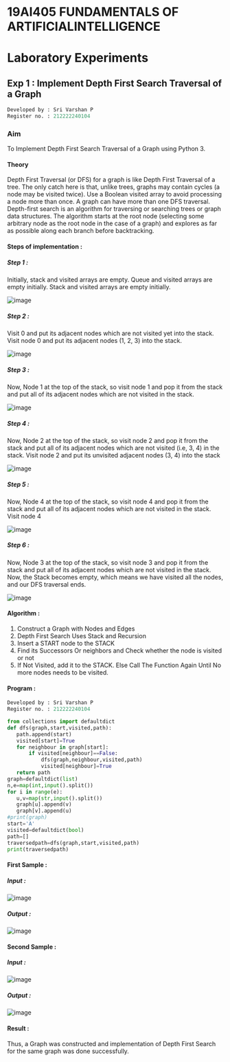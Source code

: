 # 19AI405 FUNDAMENTALS OF ARTIFICIALINTELLIGENCE 
# Laboratory Experiments

## Exp 1 : Implement Depth First Search Traversal of a Graph

```py
Developed by : Sri Varshan P
Register no. : 212222240104
```

### Aim

To Implement Depth First Search Traversal of a Graph using Python 3.

#### Theory

Depth First Traversal (or DFS) for a graph is like Depth First Traversal of a tree. The only catch here is that, unlike trees, graphs may contain cycles (a node may be visited twice). Use a Boolean visited array to avoid processing a node more than once. A graph can have more than one DFS traversal. Depth-first search is an algorithm for traversing or searching trees or graph data structures. The algorithm starts at the root node (selecting some arbitrary node as the root node in the case of a graph) and explores as far as possible along each branch before backtracking.

#### Steps of implementation :

##### Step 1 :

Initially, stack and visited arrays are empty.
Queue and visited arrays are empty initially. Stack and visited arrays are empty initially.

![image](https://github.com/PSriVarshan/19AI405FUNDAMENTALSOFARTIFICIALINTELLIGENCE/assets/114944059/7ae1fe52-7cf7-452b-8439-4f2b7bf67b74)

##### Step 2 :
Visit 0 and put its adjacent nodes which are not visited yet into the stack.
Visit node 0 and put its adjacent nodes (1, 2, 3) into the stack.

![image](https://github.com/PSriVarshan/19AI405FUNDAMENTALSOFARTIFICIALINTELLIGENCE/assets/114944059/82e90863-9ea1-44cb-96e8-95129a313782)

##### Step 3 :
Now, Node 1 at the top of the stack, so visit node 1 and pop it from the stack and put all of its adjacent nodes which are not visited in the stack.

![image](https://github.com/PSriVarshan/19AI405FUNDAMENTALSOFARTIFICIALINTELLIGENCE/assets/114944059/0e15eb91-e0a7-40d9-9bc5-f0b95753cb86)

##### Step 4 :
Now, Node 2 at the top of the stack, so visit node 2 and pop it from the stack and put all of its adjacent nodes which are not visited (i.e, 3, 4) in the stack.
Visit node 2 and put its unvisited adjacent nodes (3, 4) into the stack

![image](https://github.com/PSriVarshan/19AI405FUNDAMENTALSOFARTIFICIALINTELLIGENCE/assets/114944059/9a4c3cde-89cf-4b37-9385-9968dd033e4b)

##### Step 5 :
Now, Node 4 at the top of the stack, so visit node 4 and pop it from the stack and put all of its adjacent nodes which are not visited in the stack.
Visit node 4

![image](https://github.com/PSriVarshan/19AI405FUNDAMENTALSOFARTIFICIALINTELLIGENCE/assets/114944059/55bf07c4-e04c-4ecf-bcb4-474a65abd2f3)

##### Step 6 :
 Now, Node 3 at the top of the stack, so visit node 3 and pop it from the stack and put all of its adjacent nodes which are not visited in the stack.
 Now, the Stack becomes empty, which means we have visited all the nodes, and our DFS traversal ends.

 ![image](https://github.com/PSriVarshan/19AI405FUNDAMENTALSOFARTIFICIALINTELLIGENCE/assets/114944059/0838aa06-b2ed-4ba5-9440-ea73f1106cbc)

#### Algorithm :
1. Construct a Graph with Nodes and Edges
2. Depth First Search Uses Stack and Recursion
3. Insert a START node to the STACK
4. Find its Successors Or neighbors and Check whether the node is visited or not
5. If Not Visited, add it to the STACK. Else Call The Function Again Until No more nodes needs to be visited.

#### Program :
```py
Developed by : Sri Varshan P
Register no. : 212222240104

from collections import defaultdict
def dfs(graph,start,visited,path):
   path.append(start)
   visited[start]=True
   for neighbour in graph[start]:
       if visited[neighbour]==False:
           dfs(graph,neighbour,visited,path)
           visited[neighbour]=True
   return path
graph=defaultdict(list)
n,e=map(int,input().split())
for i in range(e):
   u,v=map(str,input().split())
   graph[u].append(v)
   graph[v].append(u)
#print(graph)
start='A'
visited=defaultdict(bool)
path=[]
traversedpath=dfs(graph,start,visited,path)
print(traversedpath)
```
#### First Sample :

##### Input :

![image](https://github.com/PSriVarshan/19AI405FUNDAMENTALSOFARTIFICIALINTELLIGENCE/assets/114944059/c31ddf74-c0b2-4de9-86d2-b97e54031b24)

##### Output :

![image](https://github.com/PSriVarshan/19AI405FUNDAMENTALSOFARTIFICIALINTELLIGENCE/assets/114944059/a0a8f903-739a-4081-8827-bb9b6438d658)

#### Second Sample :

##### Input :

![image](https://github.com/PSriVarshan/19AI405FUNDAMENTALSOFARTIFICIALINTELLIGENCE/assets/114944059/4d9af44e-52f7-41b6-954a-fa3d675d6c2c)

##### Output :

![image](https://github.com/PSriVarshan/19AI405FUNDAMENTALSOFARTIFICIALINTELLIGENCE/assets/114944059/ba25ef9f-3f67-4593-ab91-1826816d6a3f)

#### Result :

Thus, a Graph was constructed and implementation of Depth First Search for the same graph was done successfully.
